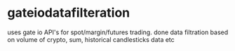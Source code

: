 # gateiodatafilteration
uses gate io API's for spot/margin/futures trading. done data filtration based on volume of crypto, sum, historical candlesticks data etc
